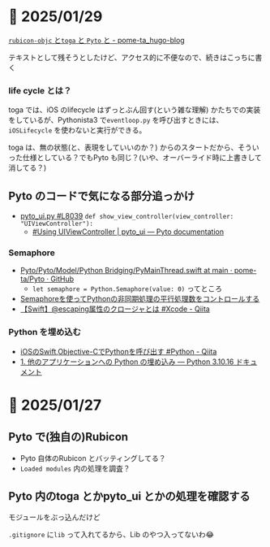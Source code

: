 # 📝 2025/01/29


[`rubicon-objc` と`toga` と `Pyto` と - pome-ta_hugo-blog](https://pome-ta.github.io/pome-ta_hugo-blog/posts/notebooks/20250128a/)


テキストとして残そうとしたけど、アクセス的に不便なので、続きはこっちに書く



### life cycle とは？

toga では、iOS のlifecycle はずっとぶん回す(という雑な理解) かたちでの実装をしているが、Pythonista3 で`eventloop.py` を呼び出すときには、`iOSLifecycle` を使わないと実行ができる。

toga は、無の状態(と、表現をしていいのか？) からのスタートだから、そういった仕様としている？でもPyto も同じ？(いや、オーバーライド時に上書きして消してる？)


## Pyto のコードで気になる部分追っかけ


- [pyto_ui.py #L8039](https://github.com/pome-ta/pystaRubiconObjcSandBox/blob/1571e7898b69459fdc0538cfaaf6dcd9efe372aa/sandbox/pytoTest/intoPytoModules/Lib/pyto_ui.py#L8039) `def show_view_controller(view_controller: "UIViewController"):`
  - [#Using UIViewController | pyto_ui — Pyto documentation](https://pyto.readthedocs.io/en/latest/library/pyto_ui.html#using-uiviewcontroller)



### Semaphore

- [Pyto/Pyto/Model/Python Bridging/PyMainThread.swift at main · pome-ta/Pyto · GitHub](https://github.com/pome-ta/Pyto/blob/main/Pyto/Model/Python%20Bridging/PyMainThread.swift)
  - `let semaphore = Python.Semaphore(value: 0)` ってところ
- [Semaphoreを使ってPythonの非同期処理の平行処理数をコントロールする](https://zenn.dev/yosemat/articles/39c36d0ed88a7c)
- [【Swift】@escaping属性のクロージャとは #Xcode - Qiita](https://qiita.com/imchino/items/48564b0c23a64f539060)

### Python を埋め込む

- [iOSのSwift,Objective-CでPythonを呼び出す #Python - Qiita](https://qiita.com/Hiroki_Kawakami/items/830baa5adcce5e483764)
- [1. 他のアプリケーションへの Python の埋め込み — Python 3.10.16 ドキュメント](https://docs.python.org/ja/3.10/extending/embedding.html)



# 📝 2025/01/27

## Pyto で(独自の)Rubicon

- Pyto 自体のRubicon とバッティングしてる？
- `Loaded modules` 内の処理を調査？

## Pyto 内のtoga とかpyto_ui とかの処理を確認する


モジュールをぶっ込んだけど

`.gitignore` に`lib` って入れてるから、Lib のやつ入ってないわ😂

